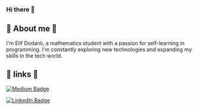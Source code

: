 ### Hi there 🤍


## 🎀 About me 🎀
I'm Elif Dodanlı, a mathematics student with a passion for self-learning in programming. I'm constantly exploring new technologies and expanding my skills in the tech world.

## 💌 links 💌
[![Medium Badge](https://img.shields.io/badge/-Medium-757575?style=flat-quare&labelColor=757575&logo=Medium&logoColor=white&link=link)](https://medium.com/@elifdodanli) 

[![LinkedIn Badge](https://img.shields.io/badge/-LinkedIn-blue?style=flat-square&logo=LinkedIn&logoColor=white&link=your-linkedin-profile-link)](https://www.linkedin.com/in/elif-dodanlı-a38352247?originalSubdomain=tr)


